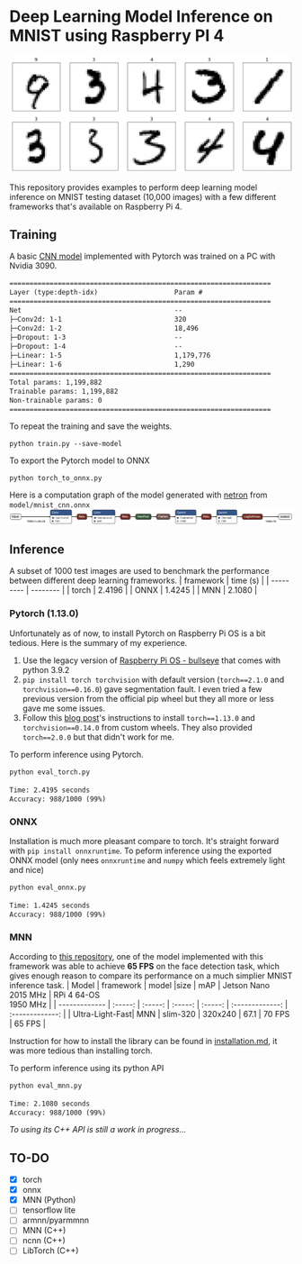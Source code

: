 # Deep Learning Model Inference on MNIST using Raspberry PI 4
![mnist](figures/mnist.png)

This repository provides examples to perform deep learning model inference on MNIST testing dataset (10,000 images) with a few different frameworks that's available on Raspberry Pi 4.

## Training
A basic [CNN model](https://github.com/pytorch/examples/tree/main/mnist) implemented with Pytorch was trained on a PC with Nvidia 3090.
```
=================================================================
Layer (type:depth-idx)                   Param #
=================================================================
Net                                      --
├─Conv2d: 1-1                            320
├─Conv2d: 1-2                            18,496
├─Dropout: 1-3                           --
├─Dropout: 1-4                           --
├─Linear: 1-5                            1,179,776
├─Linear: 1-6                            1,290
=================================================================
Total params: 1,199,882
Trainable params: 1,199,882
Non-trainable params: 0
=================================================================
```

To repeat the training and save the weights.
```
python train.py --save-model 
```

To export the Pytorch model to ONNX
```
python torch_to_onnx.py
```

Here is a computation graph of the model generated with [netron](https://netron.app/) from `model/mnist_cnn.onnx`
![model_graph](figures/mnist_cnn.onnx.png)

## Inference
A subset of 1000 test images are used to benchmark the performance between different deep learning frameworks.
| framework | time (s) |
| --------- | -------- |
| torch | 2.4196 |
| ONNX | 1.4245 |
| MNN | 2.1080 |

### Pytorch (1.13.0)
Unfortunately as of now, to install Pytorch on Raspberry Pi OS is a bit tedious. Here is the summary of my experience. 
1. Use the legacy version of [Raspberry Pi OS - bullseye](https://www.raspberrypi.com/software/operating-systems/#raspberry-pi-os-legacy) that comes with python 3.9.2
2. `pip install torch torchvision` with default version (`torch==2.1.0` and `torchvision==0.16.0`) gave segmentation fault. I even tried a few previous version from the official pip wheel but they all more or less gave me some issues.
3. Follow this [blog post](https://qengineering.eu/install-pytorch-on-raspberry-pi-4.html)'s instructions to install `torch==1.13.0` and `torchvision==0.14.0` from custom wheels. They also provided `torch==2.0.0` but that didn't work for me.

To perform inference using Pytorch.

```
python eval_torch.py

Time: 2.4195 seconds
Accuracy: 988/1000 (99%)
```

### ONNX
Installation is much more pleasant compare to torch. It's straight forward with `pip install onnxruntime`. To peform inference using the exported ONNX model (only nees `onnxruntime` and `numpy` which feels extremely light and nice)
```
python eval_onnx.py

Time: 1.4245 seconds
Accuracy: 988/1000 (99%)
```

### MNN
According to [this repository](https://github.com/Qengineering/LFFD-MNN-Raspberry-Pi-4), one of the model implemented with this framework was able to achieve **65 FPS** on the face detection task, which gives enough reason to compare its performance on a much simplier MNIST inference task.
| Model  | framework | model |size |  mAP | Jetson Nano<br/>2015 MHz | RPi 4 64-OS<br/>1950 MHz |
| ------------- | :-----: | :-----:  | :-----:  | :-----:  | :-------------:  | :-------------: |
| Ultra-Light-Fast| MNN | slim-320 | 320x240 | 67.1  | 70 FPS | 65 FPS |

Instruction for how to install the library can be found in [installation.md](eval_mnn/installation.md), it was more tedious than installing torch.

To perform inference using its python API
```
python eval_mnn.py

Time: 2.1080 seconds
Accuracy: 988/1000 (99%)
```

_To using its C++ API is still a work in progress..._

## TO-DO
- [x] torch
- [x] onnx
- [x] MNN (Python)
- [ ] tensorflow lite
- [ ] armnn/pyarmmnn
- [ ] MNN (C++)
- [ ] ncnn (C++)
- [ ] LibTorch (C++)